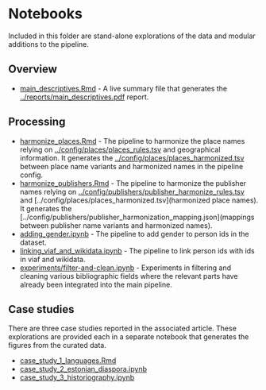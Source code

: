 # Notebooks

Included in this folder are stand-alone explorations of the data and modular additions to the pipeline.

## Overview

- [main_descriptives.Rmd](main_descriptives.Rmd) - A live summary file that generates the [../reports/main_descriptives.pdf](main_descriptives.pdf) report.

## Processing

- [harmonize_places.Rmd](harmonize_places.Rmd) - The pipeline to harmonize the place names relying on [../config/places/places_rules.tsv](rules) and geographical information. It generates the [../config/places/places_harmonized.tsv](mappings) between place name variants and harmonized names in the pipeline config.
- [harmonize_publishers.Rmd](harmonize_publishers.Rmd) - The pipeline to harmonize the publisher names relying on [../config/publishers/publisher_harmonize_rules.tsv](rules) and [../config/places/places_harmonized.tsv](harmonized place names). It generates the [../config/publishers/publisher_harmonization_mapping.json](mappings between publisher name variants and harmonized names).
- [adding_gender.ipynb](adding_gender.ipynb) - The pipeline to add gender to person ids in the dataset.
- [linking_viaf_and_wikidata.ipynb](linking_viaf_and_wikidata.ipynb) - The pipeline to link person ids with ids in viaf and wikidata.
- [experiments/filter-and-clean.ipynb](experiments/filter-and-clean.ipynb) - Experiments in filtering and cleaning various bibliographic fields where the relevant parts have already been integrated into the main pipeline.

## Case studies

There are three case studies reported in the associated article. These explorations are provided each in a separate notebook that generates the figures from the curated data.

- [case_study_1_languages.Rmd](case_study_1_languages.Rmd)
- [case_study_2_estonian_diaspora.ipynb](case_study_2_estonian_diaspora.ipynb)          
- [case_study_3_historiography.ipynb](case_study_3_historiography.ipynb) 

